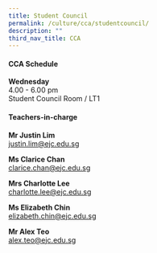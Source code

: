 ```yaml
---
title: Student Council
permalink: /culture/cca/studentcouncil/
description: ""
third_nav_title: CCA
---
```

#### **CCA Schedule**

**Wednesday**  
4.00 - 6.00 pm  
Student Council Room / LT1

#### **Teachers-in-charge**

**Mr Justin Lim**  
[justin.lim@ejc.edu.sg](mailto:justin.lim@ejc.edu.sg)

**Ms Clarice Chan**  
[clarice.chan@ejc.edu.sg](mailto:clarice.chan@ejc.edu.sg)

**Mrs Charlotte Lee**  
[charlotte.lee@ejc.edu.sg](mailto:charlotte.lee@ejc.edu.sg)

**Ms Elizabeth Chin**  
[elizabeth.chin@ejc.edu.sg](mailto:elizabeth.chin@ejc.edu.sg)

**Mr Alex Teo**  
[alex.teo@ejc.edu.sg](mailto:alex.teo@ejc.edu.sg)